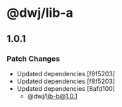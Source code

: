 # @dwj/lib-a

## 1.0.1

### Patch Changes

- Updated dependencies [f8f5203]
- Updated dependencies [f8f5203]
- Updated dependencies [8afd100]
  - @dwj/lib-b@1.0.1

